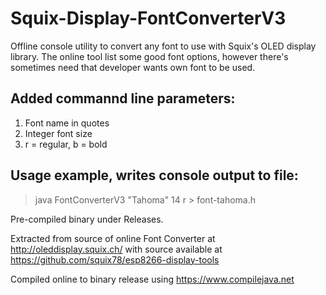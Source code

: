 # Squix-Display-FontConverterV3

Offline console utility to convert any font to use with Squix's OLED display library. The online tool list some good font options, however there's sometimes need that developer wants own font to be used.

## Added commannd line parameters:
1. Font name in quotes
2. Integer font size
3. r = regular, b = bold

## Usage example, writes console output to file:
> java FontConverterV3 "Tahoma" 14 r > font-tahoma.h

Pre-compiled binary under Releases.

Extracted from source of online Font Converter at http://oleddisplay.squix.ch/
with source available at https://github.com/squix78/esp8266-display-tools

Compiled online to binary release using https://www.compilejava.net
